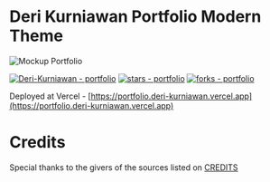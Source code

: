 # Deri Kurniawan Portfolio Modern Theme

![Mockup Portfolio](https://github.com/Deri-Kurniawan/portfolio/blob/master/Mockup.png)

[![Deri-Kurniawan - portfolio](https://img.shields.io/static/v1?label=Deri-Kurniawan&message=portfolio&color=blue&logo=github)](https://github.com/Deri-Kurniawan/portfolio "Go to GitHub repo")
[![stars - portfolio](https://img.shields.io/github/stars/Deri-Kurniawan/portfolio?style=social)](https://github.com/Deri-Kurniawan/portfolio)
[![forks - portfolio](https://img.shields.io/github/forks/Deri-Kurniawan/portfolio?style=social)](https://github.com/Deri-Kurniawan/portfolio)

Deployed at Vercel - [https://portfolio.deri-kurniawan.vercel.app](https://portfolio.deri-kurniawan.vercel.app)

# Credits

Special thanks to the givers of the sources listed on [CREDITS](https://github.com/Deri-Kurniawan/portfolio/blob/master/CREDITS.md)
